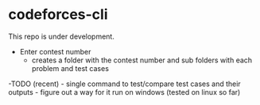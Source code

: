 # codeforces-cli
This repo is under development.

- Enter contest number
    - creates a folder with the contest number and sub folders with each problem and test cases


-TODO (recent)
    - single command to test/compare test cases and their outputs
    - figure out a way for it run on windows (tested on linux so far)

